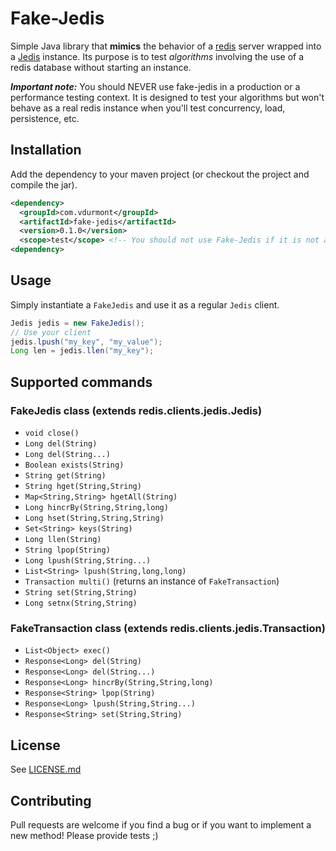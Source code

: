 # Fake-Jedis

Simple Java library that **mimics** the behavior of a [redis](http://redios.io) server wrapped into a [Jedis](https://github.com/xetorthio/jedis) instance. Its purpose is to test *algorithms* involving the use of a redis database without starting an instance.

***Important note:*** You should NEVER use fake-jedis in a production or a performance testing context. It is designed to test your algorithms but won't behave as a real redis instance when you'll test concurrency, load, persistence, etc.

## Installation

Add the dependency to your maven project (or checkout the project and compile the jar).

```xml
<dependency>
  <groupId>com.vdurmont</groupId>
  <artifactId>fake-jedis</artifactId>
  <version>0.1.0</version>
  <scope>test</scope> <!-- You should not use Fake-Jedis if it is not a test! -->
<dependency>
```

## Usage

Simply instantiate a `FakeJedis` and use it as a regular `Jedis` client.
```java
Jedis jedis = new FakeJedis();
// Use your client
jedis.lpush("my_key", "my_value");
Long len = jedis.llen("my_key");
```

## Supported commands

### FakeJedis class (extends redis.clients.jedis.Jedis)

* `void close()`
* `Long del(String)`
* `Long del(String...)`
* `Boolean exists(String)`
* `String get(String)`
* `String hget(String,String)`
* `Map<String,String> hgetAll(String)`
* `Long hincrBy(String,String,long)`
* `Long hset(String,String,String)`
* `Set<String> keys(String)`
* `Long llen(String)`
* `String lpop(String)`
* `Long lpush(String,String...)`
* `List<String> lpush(String,long,long)`
* `Transaction multi()` (returns an instance of `FakeTransaction`)
* `String set(String,String)`
* `Long setnx(String,String)`

### FakeTransaction class (extends redis.clients.jedis.Transaction)

* `List<Object> exec()`
* `Response<Long> del(String)`
* `Response<Long> del(String...)`
* `Response<Long> hincrBy(String,String,long)`
* `Response<String> lpop(String)`
* `Response<Long> lpush(String,String...)`
* `Response<String> set(String,String)`

## License

See [LICENSE.md](./LICENSE.md)

## Contributing

Pull requests are welcome if you find a bug or if you want to implement a new method! Please provide tests ;)

